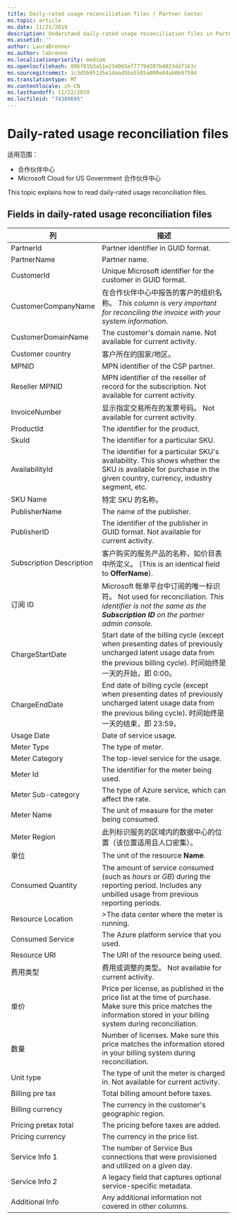```yaml
---
title: Daily-rated usage reconciliation files | Partner Center
ms.topic: article
ms.date: 11/21/2019
description: Understand daily-rated usage reconciliation files in Partner Center.
ms.assetid: ''
author: LauraBrenner
ms.author: labrenne
ms.localizationpriority: medium
ms.openlocfilehash: 896f81b3a51e234065af7779d287b4023dd7163c
ms.sourcegitcommit: 1c3d3b95135e1daad5ba5585a090e84ab0b97594
ms.translationtype: MT
ms.contentlocale: zh-CN
ms.lasthandoff: 11/22/2019
ms.locfileid: "74389695"
---
```

# <a name="daily-rated-usage-reconciliation-files"></a>Daily-rated usage reconciliation files

适用范围：

- 合作伙伴中心
- Microsoft Cloud for US Government 合作伙伴中心

This topic explains how to read daily-rated usage reconciliation files.

## <a name="fields-in-daily-rated-usage-reconciliation-files"></a>Fields in daily-rated usage reconciliation files

| 列 | 描述 |
| ------ | ----------- |
| PartnerId | Partner identifier in GUID format. |
| PartnerName | Partner name. |
| CustomerId | Unique Microsoft identifier for the customer in GUID format. |
| CustomerCompanyName | 在合作伙伴中心中报告的客户的组织名称。 *This column is very important for reconciling the invoice with your system information.* |
| CustomerDomainName | The customer's domain name. Not available for current activity. |
| Customer country | 客户所在的国家/地区。 |
| MPNID | MPN identifier of the CSP partner. |
| Reseller MPNID | MPN identifier of the reseller of record for the subscription. Not available for current activity. |
| InvoiceNumber | 显示指定交易所在的发票号码。 Not available for current activity. |
| ProductId | The identifier for the product. |
| SkuId | The identifier for a particular SKU. |
| AvailabilityId | The identifier for a particular SKU's availability. This shows whether the SKU is available for purchase in the given country, currency, industry segment, etc. |
| SKU Name | 特定 SKU 的名称。 |
| PublisherName | The name of the publisher. |
| PublisherID | The identifier of the publisher in GUID format. Not available for current activity. |
| Subscription Description | 客户购买的服务产品的名称，如价目表中所定义。 (This is an identical field to **OfferName**). |
| 订阅 ID | Microsoft 帐单平台中订阅的唯一标识符。 Not used for reconciliation. *This identifier is not the same as the **Subscription ID** on the partner admin console.* |
| ChargeStartDate | Start date of the billing cycle (except when presenting dates of previously uncharged latent usage data from the previous billing cycle). 时间始终是一天的开始，即 0:00。 |
| ChargeEndDate | End date of billing cycle (except when presenting dates of previously uncharged latent usage data from the previous biling cycle). 时间始终是一天的结束，即 23:59。 |
| Usage Date | Date of service usage. |
| Meter Type | The type of meter. |
| Meter Category | The top-level service for the usage. |
| Meter Id | The identifier for the meter being used. |
| Meter Sub-category | The type of Azure service, which can affect the rate. |
| Meter Name | The unit of measure for the meter being consumed. |
| Meter Region | 此列标识服务的区域内的数据中心的位置（该位置适用且人口密集）。 |
| 单位 | The unit of the resource **Name**. |
| Consumed Quantity | The amount of service consumed (such as *hours* or *GB*) during the reporting period. Includes any unbilled usage from previous reporting periods. |
| Resource Location | >The data center where the meter is running. |
| Consumed Service | The Azure platform service that you used. |
| Resource URI | The URI of the resource being used. |
| 费用类型 | 费用或调整的类型。 Not available for current activity. |
| 单价 | Price per license, as published in the price list at the time of purchase. Make sure this price matches the information stored in your billing system during reconciliation. |
| 数量 | Number of licenses. Make sure this price matches the information stored in your billing system during reconciliation. |
| Unit type | The type of unit the meter is charged in. Not available for current activity. |
| Billing pre tax | Total billing amount before taxes. |
| Billing currency | The currency in the customer's geographic region. |
| Pricing pretax total | The pricing before taxes are added. |
| Pricing currency | The currency in the price list. |
| Service Info 1 | The number of Service Bus connections that were provisioned and utilized on a given day. |
| Service Info 2 | A legacy field that captures optional service-specific metadata. |
| Additional Info | Any additional information not covered in other columns. |
